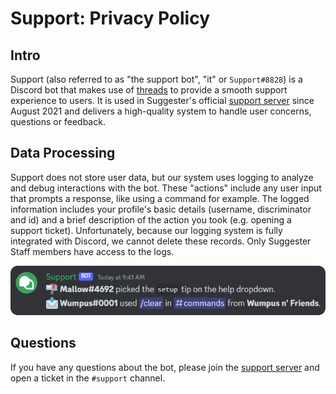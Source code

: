 # Support: Privacy Policy

## Intro
Support (also referred to as "the support bot", "it" or `Support#8828`) is a Discord bot that makes use of [threads](https://support.discord.com/hc/en-us/articles/4403205878423) to provide a smooth support experience to users. It is used in Suggester's official [support server](https://suggester.js.org/support) since August 2021 and delivers a high-quality system to handle user concerns, questions or feedback.

## Data Processing
Support does not store user data, but our system uses logging to analyze and debug interactions with the bot. These "actions" include any user input that prompts a response, like using a command for example. The logged information includes your profile's basic details (username, discriminator and id) and a brief description of the action you took (e.g. opening a support ticket). Unfortunately, because our logging system is fully integrated with Discord, we cannot delete these records. Only Suggester Staff members have access to the logs.

![An example of what information is being logged](/images/logging-example.png) 

## Questions
If you have any questions about the bot, please join the [support server](https://suggester.js.org/support) and open a ticket in the `#support` channel.
